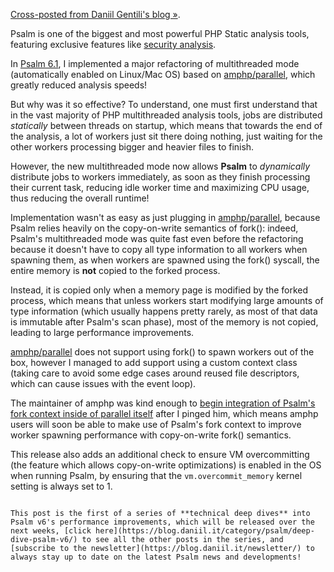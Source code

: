 <!--
  title: Psalm v6 Deep Dive: Copy-on-Write + dynamic task dispatching
  date: 2025-05-11 18:00
  author: Daniil Gentili
-->

[Cross-posted from Daniil Gentili's blog &raquo;](https://blog.daniil.it/2025/05/11/psalm-v6-deep-dive-copy-on-write-dynamic-task-dispatching/).

Psalm is one of the biggest and most powerful PHP Static analysis tools, featuring exclusive features like [security analysis](https://psalm.dev/docs/security_analysis/).  

In [Psalm 6.1](https://github.com/vimeo/psalm/releases/tag/6.1.0), I implemented a major refactoring of multithreaded mode (automatically enabled on Linux/Mac OS) based on [amphp/parallel](https://github.com/amphp/parallel), which greatly reduced analysis speeds!  

But why was it so effective? To understand, one must first understand that in the vast majority of PHP multithreaded analysis tools, jobs are distributed *statically* between threads on startup, which means that towards the end of the analysis, a lot of workers just sit there doing nothing, just waiting for the other workers processing bigger and heavier files to finish.  

However, the new multithreaded mode now allows **Psalm** to *dynamically* distribute jobs to workers immediately, as soon as they finish processing their current task, reducing idle worker time and maximizing CPU usage, thus reducing the overall runtime!  

Implementation wasn't as easy as just plugging in [amphp/parallel](https://github.com/amphp/parallel), because Psalm relies heavily on the copy-on-write semantics of fork(): indeed, Psalm's multithreaded mode was quite fast even before the refactoring because it doesn't have to copy all type information to all workers when spawning them, as when workers are spawned using the fork() syscall, the entire memory is **not** copied to the forked process.  

Instead, it is copied only when a memory page is modified by the forked process, which means that unless workers start modifying large amounts of type information (which usually happens pretty rarely, as most of that data is immutable after Psalm's scan phase), most of the memory is not copied, leading to large performance improvements.  

[amphp/parallel](https://github.com/amphp/parallel) does not support using fork() to spawn workers out of the box, however I managed to add support using a custom context class (taking care to avoid some edge cases around reused file descriptors, which can cause issues with the event loop).  

The maintainer of amphp was kind enough to [begin integration of Psalm's fork context inside of parallel itself](https://github.com/amphp/parallel/pull/212) after I pinged him, which means amphp users will soon be able to make use of Psalm's fork context to improve worker spawning performance with copy-on-write fork() semantics.  

This release also adds an additional check to ensure VM overcommitting (the feature which allows copy-on-write optimizations) is enabled in the OS when running Psalm, by ensuring that the `vm.overcommit_memory` kernel setting is always set to 1.  

~~~

This post is the first of a series of **technical deep dives** into Psalm v6's performance improvements, which will be released over the next weeks, [click here](https://blog.daniil.it/category/psalm/deep-dive-psalm-v6/) to see all the other posts in the series, and [subscribe to the newsletter](https://blog.daniil.it/newsletter/) to always stay up to date on the latest Psalm news and developments!  
